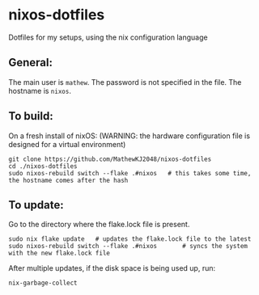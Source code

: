 # nixos-dotfiles
Dotfiles for my setups, using the nix configuration language

## General:

The main user is `mathew`. The password is not specified in the file. The hostname is `nixos`.

## To build:

On a fresh install of nixOS: (WARNING: the hardware configuration file is designed for a virtual environment)

```
git clone https://github.com/MathewKJ2048/nixos-dotfiles
cd ./nixos-dotfiles
sudo nixos-rebuild switch --flake .#nixos   # this takes some time, the hostname comes after the hash
```

## To update:

Go to the directory where the flake.lock file is present. 

```
sudo nix flake update   # updates the flake.lock file to the latest
sudo nixos-rebuild switch --flake .#nixos       # syncs the system with the new flake.lock file
```

After multiple updates, if the disk space is being used up, run:

```
nix-garbage-collect
```